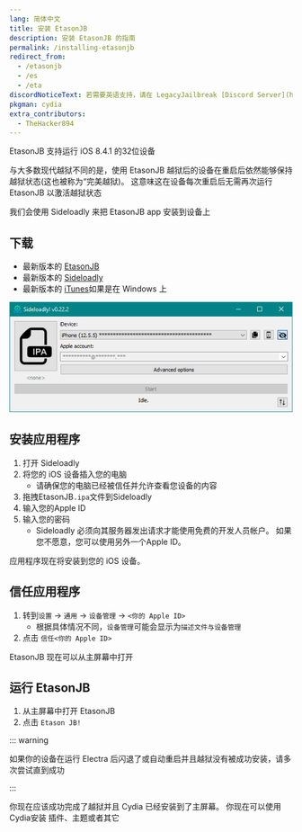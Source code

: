 ```yaml
---
lang: 简体中文
title: 安装 EtasonJB
description: 安装 EtasonJB 的指南
permalink: /installing-etasonjb
redirect_from:
  - /etasonjb
  - /es
  - /eta
discordNoticeText: 若需要英语支持，请在 LegacyJailbreak [Discord Server](http://discord.legacyjailbreak.com) 上寻求帮助。
pkgman: cydia
extra_contributors:
  - TheHacker894
---
```


EtasonJB 支持运行 iOS 8.4.1 的32位设备

与大多数现代越狱不同的是，使用 EtasonJB 越狱后的设备在重启后依然能够保持越狱状态(这也被称为“完美越狱)。 这意味这在设备每次重启后无需再次运行 EtasonJB 以激活越狱状态

我们会使用 Sideloadly 来把 EtasonJB app 安装到设备上

## 下载

- 最新版本的 [EtasonJB](https://etasonjb.tihmstar.net/)
- 最新版本的 [Sideloadly](https://sideloadly.io/)
- 最新版本的 [iTunes](https://www.apple.com/itunes/download/win32)如果是在 Windows 上

![Sideloadly 的截图 (Windows)](/assets/images/sideloadly_win.png)

## 安装应用程序

1. 打开 Sideloadly
1. 将您的 iOS 设备插入您的电脑
    - 请确保您的电脑已经被信任并允许查看您设备的内容
1. 拖拽EtasonJB`.ipa`文件到Sideloadly
1. 输入您的Apple ID
1. 输入您的密码
    - Sideloadly 必须向其服务器发出请求才能使用免费的开发人员帐户。 如果您不愿意，您可以使用另外一个Apple ID。

应用程序现在将安装到您的 iOS 设备。

## 信任应用程序

1. 转到`设置` -> `通用` -> `设备管理` -> `<你的 Apple ID>`
    - 根据具体情况不同，`设备管理`可能会显示为`描述文件与设备管理`
1. 点击 `信任<你的 Apple ID>`

EtasonJB 现在可以从主屏幕中打开

## 运行 EtasonJB

1. 从主屏幕中打开 EtasonJB
1. 点击 `Etason JB!`

::: warning

如果你的设备在运行 Electra 后闪退了或自动重启并且越狱没有被成功安装，请多次尝试直到成功

:::

你现在应该成功完成了越狱并且 Cydia 已经安装到了主屏幕。 你现在可以使用Cydia安装 <router-link to="/faq/#what-are-tweaks">插件、</router-link>主题或者其它
